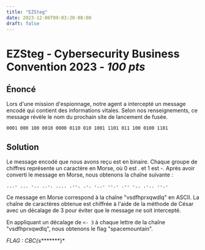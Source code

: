 ```yaml
---
title: "EZSteg"
date: 2023-12-06T09:03:20-08:00
draft: false
---
```


# EZSteg - Cybersecurity Business Convention 2023 - *100 pts*

## Énoncé

Lors d'une mission d'espionnage, notre agent a intercepté un message encodé qui contient des informations vitales. Selon nos renseignements, ce message révèle le nom du prochain site de lancement de fusée.

```
0001 000 100 0010 0000 0110 010 1001 1101 011 100 0100 1101
```


## Solution

Le message encodé que nous avons reçu est en binaire. Chaque groupe de chiffres représente un caractère en Morse, où 0 est . et 1 est -. Après avoir converti le message en Morse, nous obtenons la chaîne suivante :

```
...- ... -.. ..-. .... .--. .-. -..- --.- .-- -.. .-.. --.-
```

Ce message en Morse correspond à la chaîne "vsdfhprxqwdlq" en ASCII. La chaîne de caractères obtenue est chiffrée à l'aide de la méthode de César avec un décalage de 3 pour éviter que le message ne soit intercepté.

En appliquant un décalage de ```<- 3``` à chaque lettre de la chaîne "vsdfhprxqwdlq", nous obtenons le flag "spacemountain".

*FLAG : CBC{s********}*
